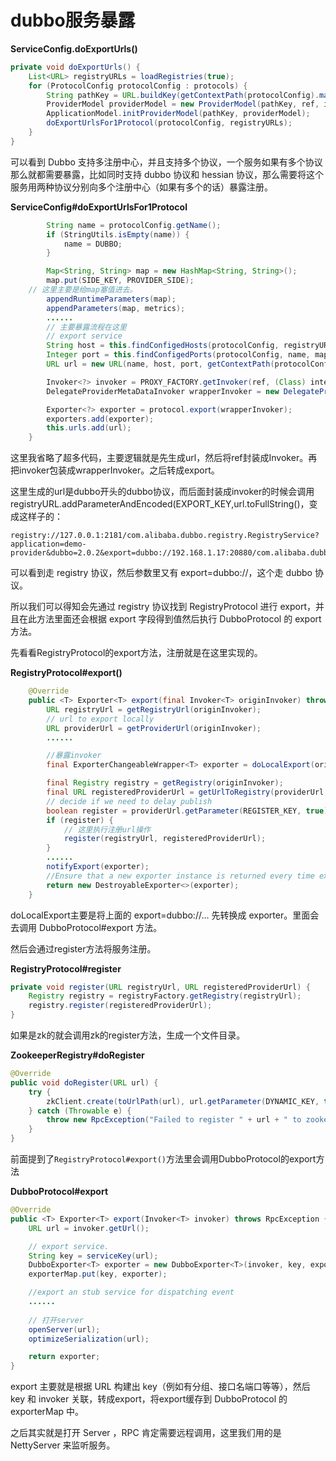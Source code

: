 # dubbo服务暴露

**ServiceConfig.doExportUrls()**

```java
private void doExportUrls() {
    List<URL> registryURLs = loadRegistries(true);
    for (ProtocolConfig protocolConfig : protocols) {
        String pathKey = URL.buildKey(getContextPath(protocolConfig).map(p -> p + "/" + path).orElse(path), group, version);
        ProviderModel providerModel = new ProviderModel(pathKey, ref, interfaceClass);
        ApplicationModel.initProviderModel(pathKey, providerModel);
        doExportUrlsFor1Protocol(protocolConfig, registryURLs);
    }
}
```

可以看到 Dubbo 支持多注册中心，并且支持多个协议，一个服务如果有多个协议那么就都需要暴露，比如同时支持 dubbo 协议和 hessian 协议，那么需要将这个服务用两种协议分别向多个注册中心（如果有多个的话）暴露注册。

**ServiceConfig#doExportUrlsFor1Protocol**

```java
        String name = protocolConfig.getName();
        if (StringUtils.isEmpty(name)) {
            name = DUBBO;
        }

        Map<String, String> map = new HashMap<String, String>();
        map.put(SIDE_KEY, PROVIDER_SIDE);
	// 这里主要是给map塞值进去。
        appendRuntimeParameters(map);
        appendParameters(map, metrics);
		......
		// 主要暴露流程在这里
        // export service
        String host = this.findConfigedHosts(protocolConfig, registryURLs, map);
        Integer port = this.findConfigedPorts(protocolConfig, name, map);
        URL url = new URL(name, host, port, getContextPath(protocolConfig).map(p -> p + "/" + path).orElse(path), map);

        Invoker<?> invoker = PROXY_FACTORY.getInvoker(ref, (Class) interfaceClass, registryURL.addParameterAndEncoded(EXPORT_KEY,url.toFullString()));
        DelegateProviderMetaDataInvoker wrapperInvoker = new DelegateProviderMetaDataInvoker(invoker, this);

        Exporter<?> exporter = protocol.export(wrapperInvoker);
        exporters.add(exporter);
        this.urls.add(url);
    }
```

这里我省略了超多代码，主要逻辑就是先生成url，然后将ref封装成Invoker。再把invoker包装成wrapperInvoker。之后转成export。

这里生成的url是dubbo开头的dubbo协议，而后面封装成invoker的时候会调用registryURL.addParameterAndEncoded(EXPORT_KEY,url.toFullString()，变成这样子的：

```
registry://127.0.0.1:2181/com.alibaba.dubbo.registry.RegistryService?application=demo-provider&dubbo=2.0.2&export=dubbo://192.168.1.17:20880/com.alibaba.dubbo.demo.DemoService....
```

可以看到走 registry 协议，然后参数里又有 export=dubbo://，这个走 dubbo 协议。

所以我们可以得知会先通过 registry 协议找到  RegistryProtocol 进行 export，并且在此方法里面还会根据 export 字段得到值然后执行 DubboProtocol 的 export 方法。

先看看RegistryProtocol的export方法，注册就是在这里实现的。

**RegistryProtocol#export()**

```java
    @Override
    public <T> Exporter<T> export(final Invoker<T> originInvoker) throws RpcException {
        URL registryUrl = getRegistryUrl(originInvoker);
        // url to export locally
        URL providerUrl = getProviderUrl(originInvoker);
		......

        //暴露invoker 
        final ExporterChangeableWrapper<T> exporter = doLocalExport(originInvoker, providerUrl);

        final Registry registry = getRegistry(originInvoker);
        final URL registeredProviderUrl = getUrlToRegistry(providerUrl, registryUrl);
        // decide if we need to delay publish
        boolean register = providerUrl.getParameter(REGISTER_KEY, true);
        if (register) {
            // 这里执行注册url操作
            register(registryUrl, registeredProviderUrl);
        }
		......
        notifyExport(exporter);
        //Ensure that a new exporter instance is returned every time export
        return new DestroyableExporter<>(exporter);
    }
```

doLocalExport主要是将上面的 export=dubbo://... 先转换成 exporter。里面会去调用 DubboProtocol#export 方法。

然后会通过register方法将服务注册。

**RegistryProtocol#register**

```java
private void register(URL registryUrl, URL registeredProviderUrl) {
    Registry registry = registryFactory.getRegistry(registryUrl);
    registry.register(registeredProviderUrl);
}
```

如果是zk的就会调用zk的register方法，生成一个文件目录。

**ZookeeperRegistry#doRegister**

```java
@Override
public void doRegister(URL url) {
    try {
        zkClient.create(toUrlPath(url), url.getParameter(DYNAMIC_KEY, true));
    } catch (Throwable e) {
        throw new RpcException("Failed to register " + url + " to zookeeper " + getUrl() + ", cause: " + e.getMessage(), e);
    }
}
```

前面提到了`RegistryProtocol#export()`方法里会调用DubboProtocol的export方法

**DubboProtocol#export**

```java
@Override
public <T> Exporter<T> export(Invoker<T> invoker) throws RpcException {
    URL url = invoker.getUrl();

    // export service.
    String key = serviceKey(url);
    DubboExporter<T> exporter = new DubboExporter<T>(invoker, key, exporterMap);
    exporterMap.put(key, exporter);

    //export an stub service for dispatching event
	......
	
    // 打开server
    openServer(url);
    optimizeSerialization(url);

    return exporter;
}
```

 export 主要就是根据 URL 构建出 key（例如有分组、接口名端口等等），然后 key 和 invoker 关联，转成export，将export缓存到 DubboProtocol 的 exporterMap 中。

之后其实就是打开 Server ，RPC 肯定需要远程调用，这里我们用的是 NettyServer 来监听服务。


